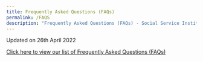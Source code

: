 ```yaml
---
title: Frequently Asked Questions (FAQs)
permalink: /FAQS
description: "Frequently Asked Questions (FAQs) - Social Service Institute "
---
```


Updated on 26th April 2022

[Click here to view our list of Frequently Asked Questions (FAQs)](/files/FAQ.pdf)


